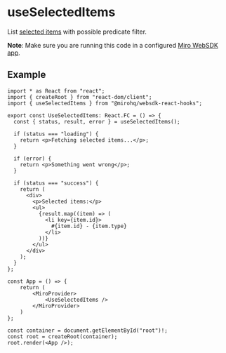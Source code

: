 # useSelectedItems

List [selected items](https://developers.miro.com/docs/websdk-reference-board#getselection) with possible predicate filter.

**Note**: Make sure you are running this code in a configured [Miro WebSDK app](https://developers.miro.com/docs/build-your-first-hello-world-app). 

## Example


```tsx
import * as React from "react";
import { createRoot } from "react-dom/client";
import { useSelectedItems } from "@mirohq/websdk-react-hooks";

export const UseSelectedItems: React.FC = () => {
  const { status, result, error } = useSelectedItems();

  if (status === "loading") {
    return <p>Fetching selected items...</p>;
  }

  if (error) {
    return <p>Something went wrong</p>;
  }

  if (status === "success") {
    return (
      <div>
        <p>Selected items:</p>
        <ul>
          {result.map((item) => (
            <li key={item.id}>
              #{item.id} - {item.type}
            </li>
          ))}
        </ul>
      </div>
    );
  }
};

const App = () => {
    return (
        <MiroProvider>
            <UseSelectedItems />
        </MiroProvider>
    )
};

const container = document.getElementById("root")!;
const root = createRoot(container);
root.render(<App />);
```